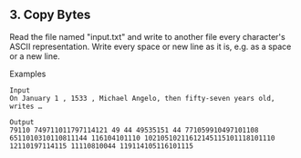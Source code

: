 ## 3. Copy Bytes

Read the file named "input.txt" and write to another file every character's ASCII representation.
Write every space or new line as it is, e.g. as a space or a new line.

Examples

```
Input	
On January 1 , 1533 , Michael Angelo, then fifty-seven years old, writes …	

Output
79110 749711011797114121 49 44 49535151 44 771059910497101108 6511010310110811144 116104101110 10210510211612145115101118101110 12110197114115 11110810044 119114105116101115
```
